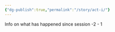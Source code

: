 ```yaml
---
{"dg-publish":true,"permalink":"/story/act-i/"}
---
```




Info on what has happened since session -2 - 1